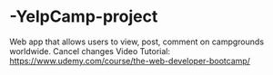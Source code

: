 # -YelpCamp-project
Web app that allows users to view, post, comment on campgrounds worldwide.
Cancel changes
Video Tutorial: https://www.udemy.com/course/the-web-developer-bootcamp/
